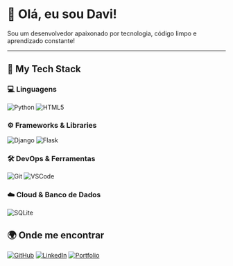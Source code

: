 # 👋 Olá, eu sou **Davi!**

Sou um desenvolvedor apaixonado por tecnologia, código limpo e aprendizado constante!

---

## 🧠 **My Tech Stack**

### 💻 **Linguagens**
![Python](https://img.shields.io/badge/Python-3776AB?style=for-the-badge&logo=python&logoColor=white)
![HTML5](https://img.shields.io/badge/HTML5-E34F26?style=for-the-badge&logo=html5&logoColor=white)


### ⚙️ **Frameworks & Libraries**
![Django](https://img.shields.io/badge/Django-092E20?style=for-the-badge&logo=django&logoColor=white)
![Flask](https://img.shields.io/badge/Flask-000000?style=for-the-badge&logo=flask&logoColor=white)

### 🛠️ **DevOps & Ferramentas**
![Git](https://img.shields.io/badge/Git-F05033?style=for-the-badge&logo=git&logoColor=white)
![VSCode](https://img.shields.io/badge/VSCode-0078D4?style=for-the-badge&logo=visual-studio-code&logoColor=white)

### ☁️ **Cloud & Banco de Dados**
![SQLite](https://img.shields.io/badge/SQLite-07405E?style=for-the-badge&logo=sqlite&logoColor=white)

## 🌍 **Onde me encontrar**
[![GitHub](https://img.shields.io/badge/GitHub-{Deivide}-181717?style=for-the-badge&logo=github)](https://github.com/{username})
[![LinkedIn](https://img.shields.io/badge/LinkedIn-blue?style=for-the-badge&logo=linkedin&logoColor=white)](https://linkedin.com/in/{username})
[![Portfolio](https://img.shields.io/badge/Portfolio-000000?style=for-the-badge&logo=About.me&logoColor=white)](https://{username}.github.io)

